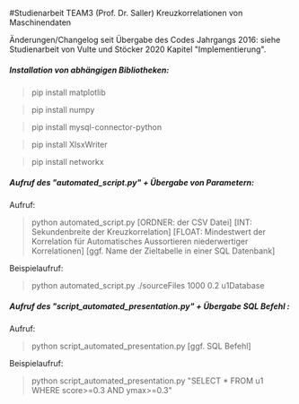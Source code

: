 #Studienarbeit TEAM3 (Prof. Dr. Saller) 
Kreuzkorrelationen von Maschinendaten

Änderungen/Changelog seit Übergabe des Codes Jahrgangs 2016: 
siehe Studienarbeit von Vulte und Stöcker 2020 Kapitel "Implementierung". 


##### Installation von abhängigen Bibliotheken: 

> pip install matplotlib

> pip install numpy

> pip install mysql-connector-python

> pip install XlsxWriter

> pip install networkx

##### Aufruf des "automated_script.py"  + Übergabe von Parametern: 
Aufruf: 
> python automated_script.py [ORDNER: der CSV Datei] [INT: Sekundenbreite der Kreuzkorrelation] [FLOAT: Mindestwert der Korrelation für Automatisches Aussortieren niederwertiger Korrelationen] [ggf. Name der Zieltabelle in einer SQL Datenbank]

Beispielaufruf: 
>python automated_script.py ./sourceFiles 1000 0.2 u1Database

##### Aufruf des "script_automated_presentation.py"  + Übergabe SQL Befehl : 

Aufruf: 
> python script_automated_presentation.py [ggf. SQL Befehl]

Beispielaufruf: 
> python script_automated_presentation.py "SELECT * FROM u1 WHERE score>=0.3 AND ymax>=0.3"

